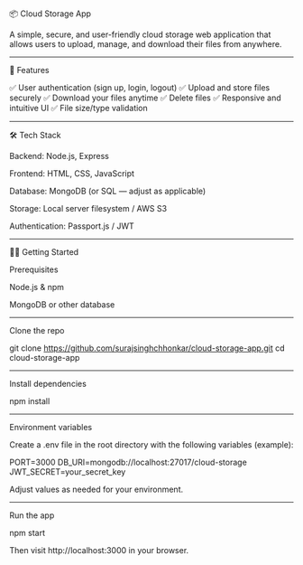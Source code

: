 📦 Cloud Storage App

A simple, secure, and user-friendly cloud storage web application that allows users to upload, manage, and download their files from anywhere.


---

🚀 Features

✅ User authentication (sign up, login, logout)
✅ Upload and store files securely
✅ Download your files anytime
✅ Delete files
✅ Responsive and intuitive UI
✅ File size/type validation


---

🛠️ Tech Stack

Backend: Node.js, Express

Frontend: HTML, CSS, JavaScript

Database: MongoDB (or SQL — adjust as applicable)

Storage: Local server filesystem / AWS S3 

Authentication: Passport.js / JWT 



---

🧑‍💻 Getting Started

Prerequisites

Node.js & npm

MongoDB or other database



---

Clone the repo

git clone https://github.com/surajsinghchhonkar/cloud-storage-app.git
cd cloud-storage-app


---

Install dependencies

npm install


---

Environment variables

Create a .env file in the root directory with the following variables (example):

PORT=3000
DB_URI=mongodb://localhost:27017/cloud-storage
JWT_SECRET=your_secret_key

Adjust values as needed for your environment.


---

Run the app

npm start

Then visit http://localhost:3000 in your browser.

